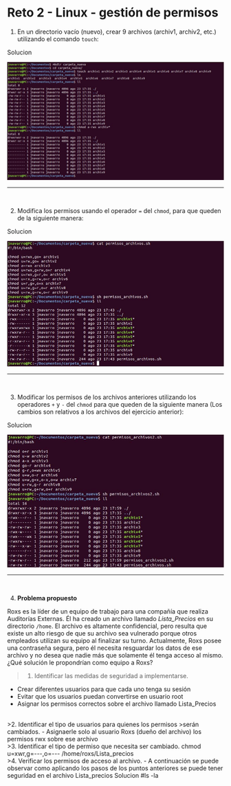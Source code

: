 # Reto 2 - Linux - gestión de permisos

1. En un directorio vacío (nuevo), crear 9 archivos (archiv1, archiv2, etc.) utilizando el comando `touch`:

Solucion

![Screenshot](./captures/1.jpg)

---
<br>

2. Modifica los permisos usando el operador `=` del `chmod`, para que queden de la siguiente manera:

Solucion

![Screenshot](./captures/2.jpg)

---
<br>

3. Modificar los permisos de los archivos anteriores utilizando los operadores `+` y  `-` del `chmod` para que queden de la siguiente manera (Los cambios son relativos a los archivos del ejercicio anterior):

Solucion

![Screenshot](./captures/3.jpg)

---
<br>

4. **Problema propuesto** 

Roxs es la líder de un equipo de trabajo para una compañía que realiza Auditorías Externas. Él ha creado un archivo llamado *Lista_Precios* en su directorio `/home`. El archivo es altamente confidencial, pero resulta que existe un alto riesgo de que su archivo  sea  vulnerado  porque  otros  empleados  utilizan  su  equipo  al  finalizar  su turno.   Actualmente,   Roxs   posee   una   contraseña   segura,   pero   él   necesita resguardar los datos de ese archivo y no desea que nadie más que solamente él tenga acceso al mismo. ¿Qué solución le propondrían como equipo a Roxs? 


>1. Identificar las medidas de seguridad a implementarse. 
- Crear diferentes usuarios para que cada uno tenga su sesión
- Evitar que los usuarios puedan convertirse en usuario root
- Asignar los permisos correctos sobre el archivo llamado Lista_Precios

<br>
>2. Identificar el tipo de usuarios para quienes los permisos >serán cambiados.
- Asignaerle solo al usuario Roxs (dueño del archivo) los permisos rwx sobre ese archivo
<br>
>3. Identificar el tipo de permiso que necesita ser cambiado.
 chmod u=xwr,g=---,o=--- /home/roxs/Lista_precios
<br>
>4. Verificar los permisos de acceso al archivo.
- A continuación se puede observar como aplicando los pasos de los puntos anteriores se puede tener seguridad en el archivo Lista_precios
Solucion
#ls -la